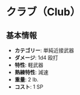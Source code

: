 # クラブ（Club）

## 基本情報
- **カテゴリー**: 単純近接武器
- **ダメージ**: 1d4 殴打
- **特性**: 軽武器
- **熟練特性**: 減速
- **重量**: 2 lb.
- **コスト**: 1 SP
